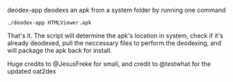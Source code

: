 deodex-app deodexs an apk from a system folder by running one command

    ./deodex-app HTMLViewer.apk
    
That's it. The script will determine the apk's location in system, check if it's already deodexed, pull the neccessary
files to perform the deodexing, and will package the apk back for install.

Huge credits to @JesusFreke for smali, and credit to @testwhat for the updated oat2dex

